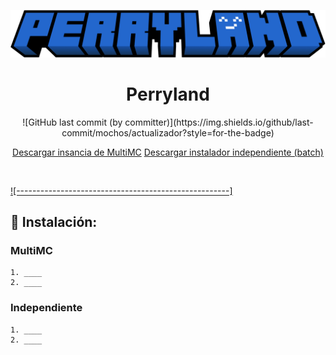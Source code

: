 

<p align="center">
  <img src="https://raw.githubusercontent.com/mochos/actualizador/main/Perryland/.recursos/img/Logo.png" alt="Logo" width="800" />
</p>
<h1 align="center">Perryland</h1>
<p align="center">
![GitHub last commit (by committer)](https://img.shields.io/github/last-commit/mochos/actualizador?style=for-the-badge)

</p>
<p align="center">
<p align="center">
  <a href="https://github.com/mochos/actualizador/raw/main/Perryland/Perryland.zip">Descargar insancia de MultiMC</a>
  <a href="https://github.com/mochos/actualizador/raw/main/Perryland/batch/instalar-actualizar.bat" download="instalar-actualizar.bat">Descargar instalador independiente (batch)</a>
</p>
<br />


[![-----------------------------------------------------]](#instalar)

##  🔽 Instalación:
### MultiMC
    1. ____
    2. ____

### Independiente
    1. ____
    2. ____
